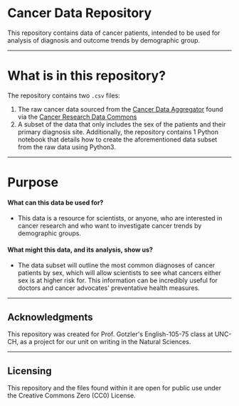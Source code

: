 # Cancer Data Repository
This repository contains data of cancer patients, intended to be used for analysis of diagnosis and outcome trends by demographic group. 

---
# What is in this repository?
The repository contains two `.csv` files: 
1. The raw cancer data sourced from the [Cancer Data Aggregator](https://cda.readthedocs.io/en/latest/interactive/) found via the [Cancer Research Data Commons](https://datacommons.cancer.gov/cancer-research-data-commons)
2. A subset of the data that only includes the sex of the patients and their primary diagnosis site. 
Additionally, the repository contains 1 Python notebook that details how to create the aforementioned data subset from the raw data using Python3.  
---
# Purpose

#### What can this data be used for?
- This data is a resource for scientists, or anyone, who are interested in cancer research and who want to investigate cancer trends by demographic groups.
#### What might this data, and its analysis, show us?
- The data subset will outline the most common diagnoses of cancer patients by sex, which will allow scientists to see what cancers either sex is at higher risk for. This information can be incredibly useful for doctors and cancer advocates' preventative health measures.
---
## Acknowledgments
This repository was created for Prof. Gotzler's English-105-75 class at UNC-CH, as a project for our unit on writing in the Natural Sciences.

---
## Licensing
This repository and the files found within it are open for public use under the Creative Commons Zero (CC0) License. 
